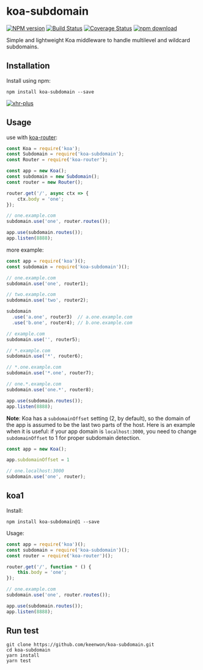 # koa-subdomain

[![NPM version][npm-image]][npm-url] [![Build Status][travis-image]][travis-url] [![Coverage Status][coveralls-image]][coveralls-url] [![npm download][download-image]][download-url]

Simple and lightweight Koa middleware to handle multilevel and wildcard subdomains.

## Installation

Install using npm:

```shell
npm install koa-subdomain --save
```

[![xhr-plus](https://nodei.co/npm/koa-subdomain.png)](https://npmjs.org/package/koa-subdomain)

## Usage

use with [koa-router](https://github.com/alexmingoia/koa-router):

```javascript
const Koa = require('koa');
const Subdomain = require('koa-subdomain');
const Router = require('koa-router');

const app = new Koa();
const subdomain = new Subdomain();
const router = new Router();

router.get('/', async ctx => {
	ctx.body = 'one';
});

// one.example.com
subdomain.use('one', router.routes());

app.use(subdomain.routes());
app.listen(8888);
```

more example:

```javascript
const app = require('koa')();
const subdomain = require('koa-subdomain')();

// one.example.com
subdomain.use('one', router1);

// two.example.com
subdomain.use('two', router2);

subdomain
  .use('a.one', router3)  // a.one.example.com
  .use('b.one', router4); // b.one.example.com

// example.com
subdomain.use('', router5);

// *.example.com
subdomain.use('*', router6);

// *.one.example.com
subdomain.use('*.one', router7);

// one.*.example.com
subdomain.use('one.*', router8);

app.use(subdomain.routes());
app.listen(8888);
```

**Note**: Koa has a `subdomainOffset` setting (2, by default), so the domain of the app is assumed to be the last two parts of the host. Here is an example when it is useful: if your app domain is `localhost:3000`, you need to change `subdomainOffset` to 1 for proper subdomain detection.

```js
const app = new Koa();

app.subdomainOffset = 1

// one.localhost:3000
subdomain.use('one', router);
```

## koa1

Install:

```shell
npm install koa-subdomain@1 --save
```

Usage:

```javascript
const app = require('koa')();
const subdomain = require('koa-subdomain')();
const router = require('koa-router')();

router.get('/', function * () {
	this.body = 'one';
});

// one.example.com
subdomain.use('one', router.routes());

app.use(subdomain.routes());
app.listen(8888);
```

## Run test

```shell
git clone https://github.com/keenwon/koa-subdomain.git
cd koa-subdomain
yarn install
yarn test
```

[npm-image]: https://img.shields.io/npm/v/koa-subdomain.svg?style=flat-square
[npm-url]: https://www.npmjs.com/package/koa-subdomain
[travis-image]: https://img.shields.io/travis/keenwon/koa-subdomain.svg?style=flat-square
[travis-url]: https://travis-ci.org/keenwon/koa-subdomain
[coveralls-image]: https://img.shields.io/coveralls/keenwon/koa-subdomain.svg?style=flat-square
[coveralls-url]: https://coveralls.io/github/keenwon/koa-subdomain?branch=master
[download-image]: https://img.shields.io/npm/dm/koa-subdomain.svg?style=flat-square
[download-url]: https://npmjs.org/package/koa-subdomain
